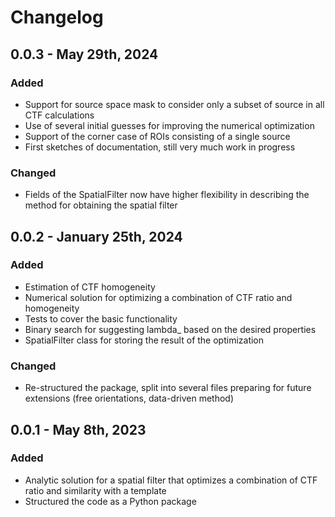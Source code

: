 # Changelog

## 0.0.3 - May 29th, 2024

### Added

* Support for source space mask to consider only a subset of source in all CTF calculations
* Use of several initial guesses for improving the numerical optimization
* Support of the corner case of ROIs consisting of a single source
* First sketches of documentation, still very much work in progress

### Changed

* Fields of the SpatialFilter now have higher flexibility in describing the method for obtaining the spatial filter

## 0.0.2 - January 25th, 2024

### Added

* Estimation of CTF homogeneity
* Numerical solution for optimizing a combination of CTF ratio and homogeneity
* Tests to cover the basic functionality
* Binary search for suggesting lambda_ based on the desired properties
* SpatialFilter class for storing the result of the optimization

### Changed

* Re-structured the package, split into several files preparing for future extensions (free orientations, data-driven method)

## 0.0.1 - May 8th, 2023

### Added

* Analytic solution for a spatial filter that optimizes a combination of CTF ratio and similarity with a template
* Structured the code as a Python package
